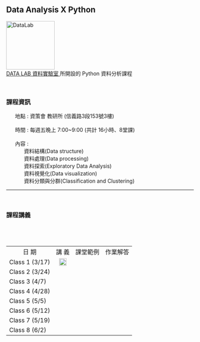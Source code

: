 <h2> Data Analysis X Python </h2> 
<img src="https://t.kfs.io/organization_resource_files/7685/10758/14063888_1080321025394014_825596358231805577_n.png" alt="DataLab" height="130" width="130"><br>
<a href="https://www.facebook.com/dlab.taiwan/?fref=t"> DATA LAB 資料實驗室 </a>所開設的 Python 資料分析課程
<br>
<p>
    <h3><b>課程資訊</b></h3>
    <ul class="task-list">
       <li>地點 : 資策會 教研所 (信義路3段153號3樓) </li>
       <li>時間 : 每週五晚上 7:00~9:00 (共計 16小時、8堂課) </li>
       <li>內容 :  <ul class="task-list">
                     <li>資料結構(Data structure)</li>
                     <li>資料處理(Data processing)</li>
                     <li>資料探索(Exploratory Data Analysis)</li>
                     <li>資料視覺化(Data visualization)</li>
                     <li>資料分類與分群(Classification and Clustering)</li>
                 </ul>
        </li>
    </ul>
</p>  
<hr size="1">
<p>
    <h3><b>課程講義</b></h3>
<table>
　<tr>
　    <td align="center" valign="center">日  期</td>
　    <td align="center" valign="center">講  義</td>
      <td align="center" valign="center">課堂範例</td>
      <td align="center" valign="center">作業解答</td>
　</tr>
　<tr>
　    <td valign="center">Class 1 (3/17)</td>
　    <td align="center" valign="center">
         <a href="https://github.com/kristenchan/Python-Data-Analysis/blob/master/Class_1.pdf">
            <img src="https://image.flaticon.com/icons/svg/337/337946.svg" height="20" width="20">
         </a>
      </td>
      <td align="center" valign="center"></td>
      <td align="center" valign="center"></td>
　</tr>
  <tr>
　    <td valign="center">Class 2 (3/24)</td>
　    <td align="center" valign="center"></td>
      <td align="center" valign="center"></td>
      <td align="center" valign="center"></td>
　</tr>
 <tr>
　    <td valign="center">Class 3 (4/7)</td>
　    <td align="center" valign="center"></td>
      <td align="center" valign="center"></td>
      <td align="center" valign="center"></td>
　</tr>
 <tr>
　    <td valign="center">Class 4 (4/28)</td>
　    <td align="center" valign="center"></td>
      <td align="center" valign="center"></td>
      <td align="center" valign="center"></td>
　</tr>
 <tr>
　    <td valign="center">Class 5 (5/5)</td>
　    <td align="center" valign="center"></td>
      <td align="center" valign="center"></td>
      <td align="center" valign="center"></td>
　</tr>
 <tr>
　    <td valign="center">Class 6 (5/12)</td>
　    <td align="center" valign="center"></td>
      <td align="center" valign="center"></td>
      <td align="center" valign="center"></td>
　</tr>
 <tr>
　    <td valign="center">Class 7 (5/19)</td>
　    <td align="center" valign="center"></td>
      <td align="center" valign="center"></td>
      <td align="center" valign="center"></td>
　</tr>
 <tr>
　    <td valign="center">Class 8 (6/2)</td>
　    <td align="center" valign="center"></td>
      <td align="center" valign="center"></td>
      <td align="center" valign="center"></td>
　</tr>
</table>
</p>
